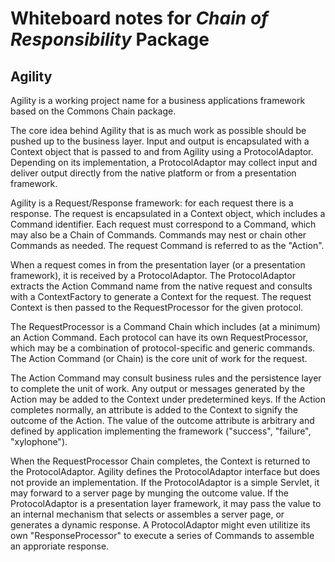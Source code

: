 # Whiteboard notes for _Chain of Responsibility_ Package

## Agility

Agility is a working project name for a business applications
framework based on the Commons Chain package.

The core idea behind Agility that is as much work as possible
should be pushed up to the business layer. Input and output is
encapsulated with a Context object that is passed to and from
Agility using a ProtocolAdaptor. Depending on its implementation,
a ProtocolAdaptor may collect input and deliver output directly
from the native platform or from a presentation framework.

Agility is a Request/Response framework: for each request
there is a response. The request is encapsulated in a Context
object, which includes a Command identifier. Each request must
correspond to a Command, which may also be a Chain of Commands.
Commands may nest or chain other Commands as needed. The request
Command is referred to as the "Action".

When a request comes in from the presentation layer (or a
presentation framework), it is received by a ProtocolAdaptor. The
ProtocolAdaptor extracts the Action Command name from the native
request and consults with a ContextFactory to generate a Context
for the request. The request Context is then passed to the
RequestProcessor for the given protocol.

The RequestProcessor is a Command Chain which includes (at a
minimum) an Action Command. Each protocol can have its own
RequestProcessor, which may be a combination of protocol-specific
and generic commands. The Action Command (or Chain) is the core
unit of work for the request.

The Action Command may consult business rules and the
persistence layer to complete the unit of work. Any output or
messages generated by the Action may be added to the Context
under predetermined keys. If the Action completes normally, an
attribute is added to the Context to signify the outcome of the
Action. The value of the outcome attribute is arbitrary and
defined by application implementing the framework ("success",
"failure", "xylophone").

When the RequestProcessor Chain completes, the Context is
returned to the ProtocolAdaptor. Agility defines the
ProtocolAdaptor interface but does not provide an implementation.
If the ProtocolAdaptor is a simple Servlet, it may forward to a
server page by munging the outcome value. If the ProtocolAdaptor
is a presentation layer framework, it may pass the value to an
internal mechanism that selects or assembles a server page, or
generates a dynamic response. A ProtocolAdaptor might even
utilitize its own "ResponseProcessor" to execute a series of
Commands to assemble an approriate response.
